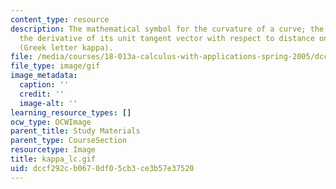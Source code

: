 ```yaml
---
content_type: resource
description: The mathematical symbol for the curvature of a curve; the magnitude of
  the derivative of its unit tangent vector with respect to distance on the curve
  (Greek letter kappa).
file: /media/courses/18-013a-calculus-with-applications-spring-2005/dccf292cb0670df05cb3ce3b57e37520_kappa_lc.gif
file_type: image/gif
image_metadata:
  caption: ''
  credit: ''
  image-alt: ''
learning_resource_types: []
ocw_type: OCWImage
parent_title: Study Materials
parent_type: CourseSection
resourcetype: Image
title: kappa_lc.gif
uid: dccf292c-b067-0df0-5cb3-ce3b57e37520
---
```

